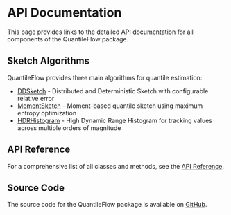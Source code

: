 # API Documentation

This page provides links to the detailed API documentation for all components of the QuantileFlow package.

## Sketch Algorithms

QuantileFlow provides three main algorithms for quantile estimation:

- [DDSketch](api/ddsketch.md) - Distributed and Deterministic Sketch with configurable relative error
- [MomentSketch](api/momentsketch.md) - Moment-based quantile sketch using maximum entropy optimization
- [HDRHistogram](api/hdrhistogram.md) - High Dynamic Range Histogram for tracking values across multiple orders of magnitude

## API Reference

For a comprehensive list of all classes and methods, see the [API Reference](api/index.md).

## Source Code

The source code for the QuantileFlow package is available on [GitHub](https://github.com/LogFlow-AI/QuantileFlow).